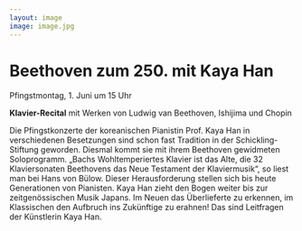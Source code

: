 ```yaml
---
layout: image
image: image.jpg
---
```


# Beethoven zum 250. mit Kaya Han    
Pfingstmontag, 1. Juni um 15 Uhr
  
**Klavier-Recital** mit Werken von Ludwig van Beethoven, Ishijima und Chopin  

Die Pfingstkonzerte der koreanischen Pianistin Prof. Kaya Han in verschiedenen Besetzungen sind schon fast Tradition in der Schickling-Stiftung geworden. Diesmal kommt sie mit ihrem Beethoven gewidmeten Soloprogramm.
„Bachs Wohltemperiertes Klavier ist das Alte, die 32 Klaviersonaten Beethovens das Neue Testament der Klaviermusik“, so liest man bei Hans von Bülow. Dieser Herausforderung stellen sich bis heute Generationen von Pianisten. Kaya Han zieht den Bogen weiter bis zur zeitgenössischen Musik Japans. Im Neuen das Überlieferte zu erkennen, im Klassischen den Aufbruch ins Zukünftige zu erahnen! Das sind Leitfragen der Künstlerin Kaya Han.
